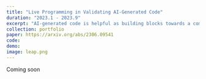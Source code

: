 ```yaml
---
title: "Live Programming in Validating AI-Generated Code"
duration: "2023.1 - 2023.9"
excerpt: "AI-generated code is helpful as building blocks towards a complete program, but validating the behavior of such code is not easy. What if we utilize live programming to facilitate the validation of AI-generated code? We built a prototype incorporating live programming and an AI-powered program synthesizer and probed its effects through a user study. Our results demonstrate the effectiveness of live programming in validating AI-generated in a variety of ways. "
collection: portfolio
paper: https://arxiv.org/abs/2306.09541
code:
demo:
image: leap.png
---
```


Coming soon
